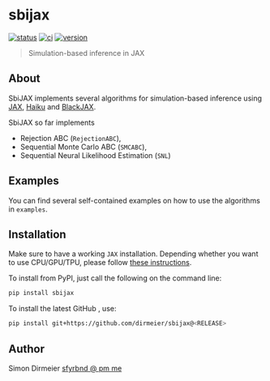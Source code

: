 # sbijax

[![status](http://www.repostatus.org/badges/latest/concept.svg)](http://www.repostatus.org/#concept)
[![ci](https://github.com/dirmeier/sbijax/actions/workflows/ci.yaml/badge.svg)](https://github.com/dirmeier/sbijax/actions/workflows/ci.yaml)
[![version](https://img.shields.io/pypi/v/sbijax.svg?colorB=black&style=flat)](https://pypi.org/project/sbijax/)

> Simulation-based inference in JAX

## About

SbiJAX implements several algorithms for simulation-based inference using
[JAX](https://github.com/google/jax), [Haiku](https://github.com/deepmind/dm-haiku) and [BlackJAX](https://github.com/blackjax-devs/blackjax).

SbiJAX so far implements

- Rejection ABC (`RejectionABC`),
- Sequential Monte Carlo ABC (`SMCABC`),
- Sequential Neural Likelihood Estimation (`SNL`)

## Examples

You can find several self-contained examples on how to use the algorithms in `examples`.

## Installation

Make sure to have a working `JAX` installation. Depending whether you want to use CPU/GPU/TPU,
please follow [these instructions](https://github.com/google/jax#installation).

To install from PyPI, just call the following on the command line:

```bash
pip install sbijax
```

To install the latest GitHub <RELEASE>, use:

```bash
pip install git+https://github.com/dirmeier/sbijax@<RELEASE>
```

## Author

Simon Dirmeier <a href="mailto:sfyrbnd @ pm me">sfyrbnd @ pm me</a>
